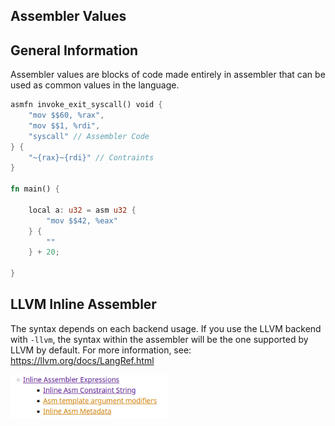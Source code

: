 ## Assembler Values

## General Information

Assembler values ​​are blocks of code made entirely in assembler that can be used as common values ​​in the language.

```rust
asmfn invoke_exit_syscall() void {
    "mov $$60, %rax",
    "mov $$1, %rdi",
    "syscall" // Assembler Code
} { 
    "~{rax}~{rdi}" // Contraints
}

fn main() {

    local a: u32 = asm u32 {
        "mov $$42, %eax"
    } {
        ""
    } + 20;

}
```

## LLVM Inline Assembler

The syntax depends on each backend usage. If you use the LLVM backend with ``-llvm``, the syntax within the assembler will be the one supported by LLVM by default. For more information, see: https://llvm.org/docs/LangRef.html

<img src= "https://github.com/thrushlang/syntax/blob/master/assets/LLVM-inline-assembler-ref.png" alt= "llvm-inline-assembler-ref" style= "width: 50%; height: 50%;"> </img>